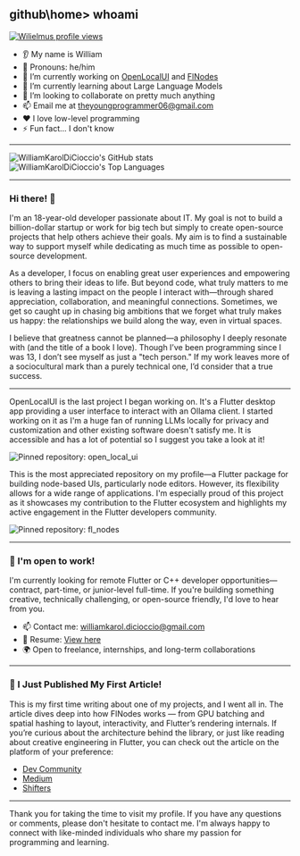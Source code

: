 ## github\home> whoami

[![Wilielmus profile views](https://u8views.com/api/v1/github/profiles/88447902/views/day-week-month-total-count.svg)](https://u8views.com/github/WilliamKarolDiCioccio)

* 👂 My name is William
* 👩 Pronouns: he/him
* 🔭 I’m currently working on [OpenLocalUI](https://github.com/WilliamKarolDiCioccio/open_local_ui) and [FlNodes](https://github.com/WilliamKarolDiCioccio/fl_nodes)
* 🌱 I’m currently learning about Large Language Models
* 🤝 I’m looking to collaborate on pretty much anything
* 📫 Email me at [theyoungprogrammer06@gmail.com](mailto:theyoungprogrammer06@gmail.com)
* ❤️ I love low-level programming
* ⚡ Fun fact... I don't know

---

<picture>
  <source
    srcset="https://github-readme-stats.vercel.app/api?username=WilliamKarolDiCioccio&show_icons=true&theme=dark"
    media="(prefers-color-scheme: dark)"
  />
  <source
    srcset="https://github-readme-stats.vercel.app/api?username=WilliamKarolDiCioccio&show_icons=true"
    media="(prefers-color-scheme: light), (prefers-color-scheme: no-preference)"
  />
  <img src="https://github-readme-stats.vercel.app/api?username=WilliamKarolDiCioccio&show_icons=true" alt="WilliamKarolDiCioccio's GitHub stats" />
</picture>

<br/>

<picture>
  <source
    srcset="https://github-readme-stats.vercel.app/api/top-langs/?username=WilliamKarolDiCioccio&layout=compact&theme=dark"
    media="(prefers-color-scheme: dark)"
  />
  <source
    srcset="https://github-readme-stats.vercel.app/api/top-langs/?username=WilliamKarolDiCioccio&layout=compact"
    media="(prefers-color-scheme: light), (prefers-color-scheme: no-preference)"
  />
  <img src="https://github-readme-stats.vercel.app/api/top-langs/?username=WilliamKarolDiCioccio&layout=compact" alt="WilliamKarolDiCioccio's Top Languages" />
</picture>

---

### Hi there! 👋

I'm an 18-year-old developer passionate about IT. My goal is not to build a billion-dollar startup or work for big tech but simply to create open-source projects that help others achieve their goals. My aim is to find a sustainable way to support myself while dedicating as much time as possible to open-source development.

As a developer, I focus on enabling great user experiences and empowering others to bring their ideas to life. But beyond code, what truly matters to me is leaving a lasting impact on the people I interact with—through shared appreciation, collaboration, and meaningful connections. Sometimes, we get so caught up in chasing big ambitions that we forget what truly makes us happy: the relationships we build along the way, even in virtual spaces.

I believe that greatness cannot be planned—a philosophy I deeply resonate with (and the title of a book I love). Though I’ve been programming since I was 13, I don’t see myself as just a "tech person." If my work leaves more of a sociocultural mark than a purely technical one, I’d consider that a true success.

---

OpenLocalUI is the last project I began working on. It's a Flutter desktop app providing a user interface to interact with an Ollama client. I started working on it as I'm a huge fan of running LLMs locally for privacy and customization and other existing software doesn't satisfy me. It is accessible and has a lot of potential so I suggest you take a look at it!

<picture>
  <source
    srcset="https://github-readme-stats.vercel.app/api/pin/?username=WilliamKarolDiCioccio&repo=open_local_ui&theme=dark"
    media="(prefers-color-scheme: dark)"
  />
  <source
    srcset="https://github-readme-stats.vercel.app/api/pin/?username=WilliamKarolDiCioccio&repo=open_local_ui"
    media="(prefers-color-scheme: light), (prefers-color-scheme: no-preference)"
  />
  <img src="https://github-readme-stats.vercel.app/api/pin/?username=WilliamKarolDiCioccio&repo=open_local_ui" alt="Pinned repository: open_local_ui" />
</picture>

This is the most appreciated repository on my profile—a Flutter package for building node-based UIs, particularly node editors. However, its flexibility allows for a wide range of applications. I'm especially proud of this project as it showcases my contribution to the Flutter ecosystem and highlights my active engagement in the Flutter developers community.

<picture>
  <source
    srcset="https://github-readme-stats.vercel.app/api/pin/?username=WilliamKarolDiCioccio&repo=fl_nodes&theme=dark"
    media="(prefers-color-scheme: dark)"
  />
  <source
    srcset="https://github-readme-stats.vercel.app/api/pin/?username=WilliamKarolDiCioccio&repo=fl_nodes"
    media="(prefers-color-scheme: light), (prefers-color-scheme: no-preference)"
  />
  <img src="https://github-readme-stats.vercel.app/api/pin/?username=WilliamKarolDiCioccio&repo=fl_nodes" alt="Pinned repository: fl_nodes" />
</picture>

---

### 🧭 I'm open to work!

I'm currently looking for remote Flutter or C++ developer opportunities—contract, part-time, or junior-level full-time.
If you're building something creative, technically challenging, or open-source friendly, I'd love to hear from you.

- 📫 Contact me: [williamkarol.dicioccio@gmail.com](mailto:williamkarol.dicioccio@gmail.com)
- 📎 Resume: [View here](https://drive.google.com/file/d/1L-Xv7alIhnqGKB7PrvOQPGWzyTEqMmTr/view?usp=drive_link)
- 🌍 Open to freelance, internships, and long-term collaborations

---

### 📖 I Just Published My First Article!

This is my first time writing about one of my projects, and I went all in. The article dives deep into how FlNodes works — from GPU batching and spatial hashing to layout, interactivity, and Flutter’s rendering internals.
If you’re curious about the architecture behind the library, or just like reading about creative engineering in Flutter, you can check out the article on the platform of your preference:

- [Dev Community](https://dev.to/williamkaroldicioccio/building-beyond-widgets-what-i-learned-creating-a-visual-scripting-tool-in-flutter-d38)
- [Medium](https://medium.com/@theyoungprogrammer06/building-beyond-widgets-what-i-learned-creating-a-visual-scripting-tool-in-flutter-01697f458e28)
- [Shifters](https://shifters.dev/blogs/building-beyond-widgets-what-i-learned-creating-a-visual-scripting-tool-in-flutter)

---

Thank you for taking the time to visit my profile. If you have any questions or comments, please don't hesitate to contact me. I'm always happy to connect with like-minded individuals who share my passion for programming and learning.

